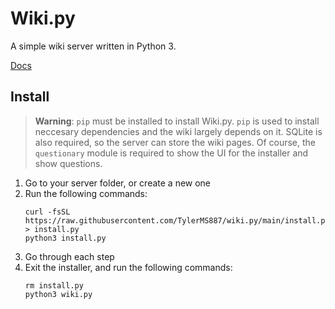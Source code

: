# Wiki.py
A simple wiki server written in Python 3.

[Docs](https://tylerms887.github.io/wiki.py)

## Install

> **Warning**: `pip` must be installed to install Wiki.py.
`pip` is used to install neccesary dependencies and the wiki largely depends on it.
SQLite is also required, so the server can store the wiki pages.
Of course, the `questionary` module is required to show the UI for the installer
and show questions.

1. Go to your server folder, or create a new one
2. Run the following commands:
   ```shell
   curl -fsSL https://raw.githubusercontent.com/TylerMS887/wiki.py/main/install.py > install.py
   python3 install.py
   ```
3. Go through each step
4. Exit the installer, and run the following commands:
   ```shell
   rm install.py
   python3 wiki.py
   ```
